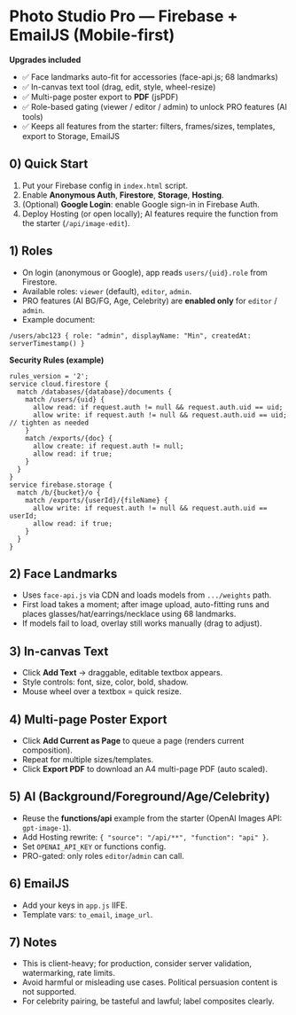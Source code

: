 # Photo Studio **Pro** — Firebase + EmailJS (Mobile-first)

**Upgrades included**
- ✅ Face landmarks auto-fit for accessories (face-api.js; 68 landmarks)
- ✅ In-canvas text tool (drag, edit, style, wheel-resize)
- ✅ Multi-page poster export to **PDF** (jsPDF)
- ✅ Role-based gating (viewer / editor / admin) to unlock PRO features (AI tools)
- ✅ Keeps all features from the starter: filters, frames/sizes, templates, export to Storage, EmailJS

## 0) Quick Start
1. Put your Firebase config in `index.html` script.
2. Enable **Anonymous Auth**, **Firestore**, **Storage**, **Hosting**.
3. (Optional) **Google Login**: enable Google sign-in in Firebase Auth.
4. Deploy Hosting (or open locally); AI features require the function from the starter (`/api/image-edit`).

## 1) Roles
- On login (anonymous or Google), app reads `users/{uid}.role` from Firestore.
- Available roles: `viewer` (default), `editor`, `admin`.
- PRO features (AI BG/FG, Age, Celebrity) are **enabled only** for `editor` / `admin`.
- Example document:
```
/users/abc123 { role: "admin", displayName: "Min", createdAt: serverTimestamp() }
```
**Security Rules (example)**
```
rules_version = '2';
service cloud.firestore {
  match /databases/{database}/documents {
    match /users/{uid} {
      allow read: if request.auth != null && request.auth.uid == uid;
      allow write: if request.auth != null && request.auth.uid == uid; // tighten as needed
    }
    match /exports/{doc} {
      allow create: if request.auth != null;
      allow read: if true;
    }
  }
}
service firebase.storage {
  match /b/{bucket}/o {
    match /exports/{userId}/{fileName} {
      allow write: if request.auth != null && request.auth.uid == userId;
      allow read: if true;
    }
  }
}
```

## 2) Face Landmarks
- Uses `face-api.js` via CDN and loads models from `.../weights` path.
- First load takes a moment; after image upload, auto-fitting runs and places glasses/hat/earrings/necklace using 68 landmarks.
- If models fail to load, overlay still works manually (drag to adjust).

## 3) In-canvas Text
- Click **Add Text** → draggable, editable textbox appears.
- Style controls: font, size, color, bold, shadow.
- Mouse wheel over a textbox = quick resize.

## 4) Multi-page Poster Export
- Click **Add Current as Page** to queue a page (renders current composition).
- Repeat for multiple sizes/templates.
- Click **Export PDF** to download an A4 multi-page PDF (auto scaled).

## 5) AI (Background/Foreground/Age/Celebrity)
- Reuse the **functions/api** example from the starter (OpenAI Images API: `gpt-image-1`).
- Add Hosting rewrite: `{ "source": "/api/**", "function": "api" }`.
- Set `OPENAI_API_KEY` or functions config.
- PRO-gated: only roles `editor`/`admin` can call.

## 6) EmailJS
- Add your keys in `app.js` IIFE.
- Template vars: `to_email`, `image_url`.

## 7) Notes
- This is client-heavy; for production, consider server validation, watermarking, rate limits.
- Avoid harmful or misleading use cases. Political persuasion content is not supported.
- For celebrity pairing, be tasteful and lawful; label composites clearly.
